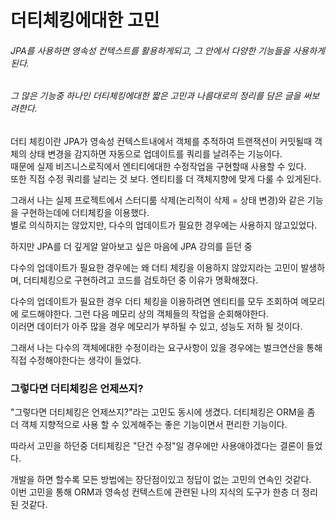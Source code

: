 # 더티체킹에대한 고민

###### JPA를 사용하면 영속성 컨텍스트를 활용하게되고, 그 안에서 다양한 기능들을 사용하게 된다.  
###### 그 많은 기능중 하나인 더티체킹에대한 짧은 고민과 나름대로의 정리를 담은 글을 써보려한다.  

더티 체킹이란 JPA가 영속성 컨텍스트내에서 객체를 추적하여 트랜잭션이 커밋될때 객체의 상태 변경을 감지하면 자동으로 업데이트를 쿼리를 날려주는 기능이다.  
때문에 실제 비즈니스로직에서 엔티티에대한 수정작업을 구현할때 사용할 수 있다.  
또한 직접 수정 쿼리를 날리는 것 보다. 엔티티를 더 객체지향에 맞게 다룰 수 있게된다.  

그래서 나는 실제 프로젝트에서 스터디룸 삭제(논리적이 삭제 = 상태 변경)와 같은 기능을 구현하는데에 더티체킹을 이용했다.  
별로 의식하지는 않았지만, 다수의 업데이트가 필요한 경우에는 사용하지 않고있었다.  

하지만 JPA를 더 깊게알 알아보고 싶은 마음에 JPA 강의를 듣던 중  

다수의 업데이트가 필요한 경우에는 왜 더티 체킹을 이용하지 않았지라는 고민이 발생하며, 더티체킹으로 구현하려고 코드를 검토하던 중 이유가 명확해졌다.  

다수의 업데이트가 필요한 경우 더티 체킹을 이용하려면 엔티티를 모두 조회하여 메모리에 로드해야한다. 그런 다음 메모리 상의 객체들의 작업을 순회해야한다.  
이러면 데이터가 아주 많을 경우 메모리가 부하될 수 있고, 성능도 저하 될 것이다.  

그래서 나는 다수의 객체에대한 수정이라는 요구사항이 있을 경우에는 벌크연산을 통해 직접 수정해야한다는 생각이 들었다.

### 그렇다면 더티체킹은 언제쓰지?

"그렇다면 더티체킹은 언제쓰지?"라는 고민도 동시에 생겼다. 더티체킹은 ORM을 좀 더 객체 지향적으로 사용 할 수 있게해주는 좋은 기능이면서 편리한 기능이다.  

따라서 고민을 하던중 더티체킹은 "단건 수정"일 경우에만 사용애야겠다는 결론이 들었다.  

개발을 하면 할수록 모든 방법에는 장단점이있고 정답이 없는 고민의 연속인 것같다.  
이번 고민을 통해 ORM과 영속성 컨텍스트에 관련된 나의 지식의 도구가 한층 더 정리된 것같다.